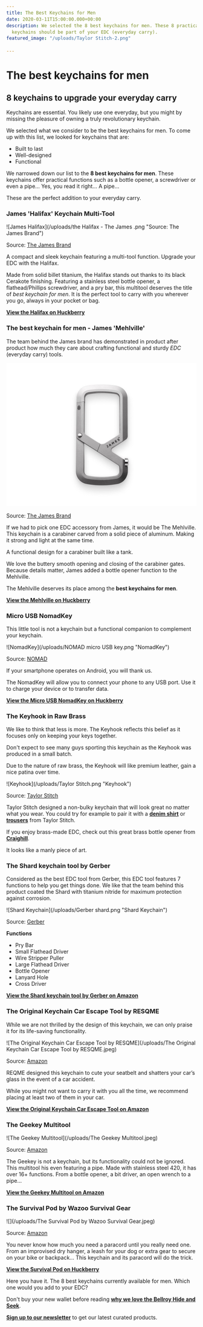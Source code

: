 ```yaml
---
title: The Best Keychains for Men
date: 2020-03-11T15:00:00.000+00:00
description: We selected the 8 best keychains for men. These 8 practical and robust
  keychains should be part of your EDC (everyday carry).
featured_image: "/uploads/Taylor Stitch-2.png"

---
```

# The best keychains for men

## 8 keychains to upgrade your everyday carry

Keychains are essential. You likely use one everyday, but you might by missing the pleasure of owning a truly revolutionary keychain.

We selected what we consider to be the best keychains for men. To come up with this list, we looked for keychains that are:

* Built to last
* Well-designed
* Functional

We narrowed down our list to the **8 best keychains for men**. These keychains offer practical functions such as a bottle opener, a screwdriver or even a pipe... Yes, you read it right... A pipe…

These are the perfect addition to your everyday carry.

### James 'Halifax' Keychain Multi-Tool

![James Halifax](/uploads/the Halifax - The James .png "Source: The James Brand")

Source: [The James Brand](https://shop.thejamesbrand.com/products/the-halifax?variant=12247075717221)

A compact and sleek keychain featuring a multi-tool function. Upgrade your EDC with the Halifax.

Made from solid billet titanium, the Halifax stands out thanks to its black Cerakote finishing. Featuring a stainless steel bottle opener, a flathead/Phillips screwdriver, and a pry bar, this multitool deserves the title of _best keychain for men_. It is the perfect tool to carry with you wherever you go, always in your pocket or bag.

[**View the Halifax on Huckberry**](https://www.idevaffiliate.com/31555/idevaffiliate.php?id=1309&url=38194 "the Halifax ")

### The best keychain for men - James 'Mehlville'

The team behind the James brand has demonstrated in product after product how much they care about crafting functional and sturdy _EDC_ (everyday carry) tools.

![James Mehlville](/uploads/Mehlville_Titanium.jpg "James Mehlville")

Source: [The James Brand](https://shop.thejamesbrand.com/products/the-halifax?variant=12247075717221)

If we had to pick one EDC accessory from James, it would be The Mehlville. This keychain is a carabiner carved from a solid piece of aluminum. Making it strong and light at the same time.

A functional design for a carabiner built like a tank.

We love the buttery smooth opening and closing of the carabiner gates. Because details matter, James added a bottle opener function to the Mehlville.

The Mehlville deserves its place among the **best keychains for men**.

[**View the Mehlville on Huckberry**](https://www.idevaffiliate.com/31555/idevaffiliate.php?id=1309&url=38190 "The Mehlville")

### Micro USB NomadKey

This little tool is not a keychain but a functional companion to complement your keychain.

![NomadKey](/uploads/NOMAD micro USB key.png "NomadKey")

Source: [NOMAD](https://nomadgoods.com/)

If your smartphone operates on Android, you will thank us.

The NomadKey will allow you to connect your phone to any USB port. Use it to charge your device or to transfer data.

[**View the Micro USB NomadKey on Huckberry**](https://www.idevaffiliate.com/31555/idevaffiliate.php?id=1309&url=38191)

### The Keyhook in Raw Brass

We like to think that less is more. The Keyhook reflects this belief as it focuses only on keeping your keys together.

Don't expect to see many guys sporting this keychain as the Keyhook was produced in a small batch.

Due to the nature of raw brass, the Keyhook will like premium leather, gain a nice patina over time.

![Keyhook](/uploads/Taylor Stitch.png "Keyhook")

Source: [Taylor Stitch](https://www.taylorstitch.com)

Taylor Stitch designed a non-bulky keychain that will look great no matter what you wear. You could try for example to pair it with a [**denim shirt**](https://www.idevaffiliate.com/31555/idevaffiliate.php?id=1309&url=38195) or [**trousers**](https://www.idevaffiliate.com/31555/idevaffiliate.php?id=1309&url=38193) from Taylor Stitch.

If you enjoy brass-made EDC, check out this great brass bottle opener from [**Craighill**](https://www.idevaffiliate.com/31555/idevaffiliate.php?id=1309&url=38196).

It looks like a manly piece of art.

### The Shard keychain tool by Gerber

Considered as the best EDC tool from Gerber, this EDC tool features 7 functions to help you get things done. We like that the team behind this product coated the Shard with titanium nitride for maximum protection against corrosion.

![Shard Keychain](/uploads/Gerber shard.png "Shard Keychain")

Source: [Gerber](https://www.gerbergear.com/)

**Functions**

* Pry Bar
* Small Flathead Driver
* Wire Stripper Puller
* Large Flathead Driver
* Bottle Opener
* Lanyard Hole
* Cross Driver

[**View the Shard keychain tool by Gerber on Amazon**](https://amzn.to/2IEgElI)

### The Original Keychain Car Escape Tool by RESQME

While we are not thrilled by the design of this keychain, we can only praise it for its life-saving functionality.

![The Original Keychain Car Escape Tool by RESQME](/uploads/The Original Keychain Car Escape Tool by RESQME.jpeg)

Source: [Amazon](https://amzn.to/392akQk)

REQME designed this keychain to cute your seatbelt and shatters your car’s glass in the event of a car accident.

While you might not want to carry it with you all the time, we recommend placing at least two of them in your car.

[**View the Original Keychain Car Escape Tool on Amazon**](https://amzn.to/392akQk "The Original Keychain Car Escape Tool")

### The Geekey Multitool

![The Geekey Multitool](/uploads/The Geekey Multitool.jpeg)

Source: [Amazon](https://amzn.to/2w781gk)

The Geekey is not a keychain, but its functionality could not be ignored. This multitool his even featuring a pipe. Made with stainless steel 420, it has over 16+ functions. From a bottle opener, a bit driver, an open wrench to a pipe…

[**View the Geekey Multitool on Amazon**](https://amzn.to/2w781gk "The Geekey Multitool")

### The Survival Pod by Wazoo Survival Gear

![](/uploads/The Survival Pod by Wazoo Survival Gear.jpeg)

Source: [Amazon](https://www.idevaffiliate.com/31555/idevaffiliate.php?id=1309&url=38192)

You never know how much you need a paracord until you really need one. From an improvised dry hanger, a leash for your dog or extra gear to secure on your bike or backpack… This keychain and its paracord will do the trick.

[**View the Survival Pod on Huckberry**](https://www.idevaffiliate.com/31555/idevaffiliate.php?id=1309&url=38192 "The Survival Pod")

Here you have it. The 8 best keychains currently available for men. Which one would you add to your EDC?

Don't buy your new wallet before reading [**why we love the Bellroy Hide and Seek**](https://drip.design/2020/01/24/why-we-love-the-bellroy-hide-and-seek.html "Why we love the Bellroy Hide and Seek").

[**Sign up to our newsletter**](https://www.subscribepage.com/dripdesignsignup "Drip Design Newsletter") to get our latest curated products. 